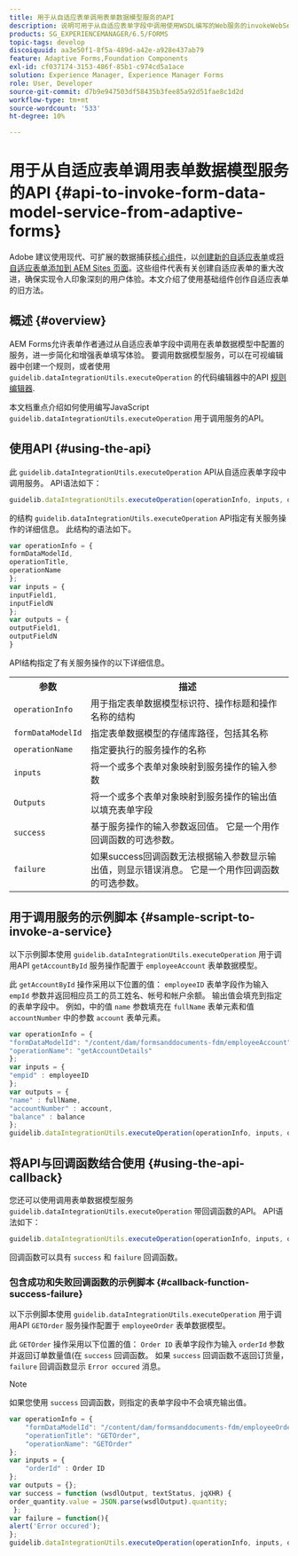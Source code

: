 ```yaml
---
title: 用于从自适应表单调用表单数据模型服务的API
description: 说明可用于从自适应表单字段中调用使用WSDL编写的Web服务的invokeWebServices API。
products: SG_EXPERIENCEMANAGER/6.5/FORMS
topic-tags: develop
discoiquuid: aa3e50f1-8f5a-489d-a42e-a928e437ab79
feature: Adaptive Forms,Foundation Components
exl-id: cf037174-3153-486f-85b1-c974cd5a1ace
solution: Experience Manager, Experience Manager Forms
role: User, Developer
source-git-commit: d7b9e947503df58435b3fee85a92d51fae8c1d2d
workflow-type: tm+mt
source-wordcount: '533'
ht-degree: 10%

---
```


# 用于从自适应表单调用表单数据模型服务的API {#api-to-invoke-form-data-model-service-from-adaptive-forms}

<span class="preview">Adobe 建议使用现代、可扩展的数据捕获[核心组件](https://experienceleague.adobe.com/docs/experience-manager-core-components/using/adaptive-forms/introduction.html)，以[创建新的自适应表单](/help/forms/using/create-an-adaptive-form-core-components.md)或[将自适应表单添加到 AEM Sites 页面](/help/forms/using/create-or-add-an-adaptive-form-to-aem-sites-page.md)。这些组件代表有关创建自适应表单的重大改进，确保实现令人印象深刻的用户体验。本文介绍了使用基础组件创作自适应表单的旧方法。</span>

## 概述 {#overview}

AEM Forms允许表单作者通过从自适应表单字段中调用在表单数据模型中配置的服务，进一步简化和增强表单填写体验。 要调用数据模型服务，可以在可视编辑器中创建一个规则，或者使用 `guidelib.dataIntegrationUtils.executeOperation` 的代码编辑器中的API [规则编辑器](/help/forms/using/rule-editor.md).

本文档重点介绍如何使用编写JavaScript `guidelib.dataIntegrationUtils.executeOperation` 用于调用服务的API。

## 使用API {#using-the-api}

此 `guidelib.dataIntegrationUtils.executeOperation` API从自适应表单字段中调用服务。 API语法如下：

```javascript
guidelib.dataIntegrationUtils.executeOperation(operationInfo, inputs, outputs)
```

的结构 `guidelib.dataIntegrationUtils.executeOperation` API指定有关服务操作的详细信息。 此结构的语法如下。

```javascript
var operationInfo = {
formDataModelId,
operationTitle,
operationName
};
var inputs = {
inputField1,
inputFieldN
};
var outputs = {
outputField1,
outputFieldN
}
```

API结构指定了有关服务操作的以下详细信息。

<table>
 <tbody>
  <tr>
   <th>参数</th>
   <th>描述</th>
  </tr>
  <tr>
   <td><code>operationInfo</code></td>
   <td>用于指定表单数据模型标识符、操作标题和操作名称的结构</td>
  </tr>
  <tr>
   <td><code>formDataModelId</code></td>
   <td>指定表单数据模型的存储库路径，包括其名称</td>
  </tr>
  <tr>
   <td><code>operationName</code></td>
   <td>指定要执行的服务操作的名称</td>
  </tr>
  <tr>
   <td><code>inputs</code></td>
   <td>将一个或多个表单对象映射到服务操作的输入参数</td>
  </tr>
  <tr>
   <td><code>Outputs</code></td>
   <td>将一个或多个表单对象映射到服务操作的输出值以填充表单字段<br /> </td>
  </tr>
  <tr>
   <td><code>success</code></td>
   <td>基于服务操作的输入参数返回值。 它是一个用作回调函数的可选参数。<br /> </td>
  </tr>
  <tr>
   <td><code>failure</code></td>
   <td>如果success回调函数无法根据输入参数显示输出值，则显示错误消息。 它是一个用作回调函数的可选参数。<br /> </td>
  </tr>
 </tbody>
</table>

## 用于调用服务的示例脚本 {#sample-script-to-invoke-a-service}

以下示例脚本使用 `guidelib.dataIntegrationUtils.executeOperation` 用于调用API `getAccountById` 服务操作配置于 `employeeAccount` 表单数据模型。

此 `getAccountById` 操作采用以下位置的值： `employeeID` 表单字段作为输入 `empId` 参数并返回相应员工的员工姓名、帐号和帐户余额。 输出值会填充到指定的表单字段中。 例如，中的值 `name` 参数填充在 `fullName` 表单元素和值 `accountNumber` 中的参数 `account` 表单元素。

```javascript
var operationInfo = {
"formDataModelId": "/content/dam/formsanddocuments-fdm/employeeAccount",
"operationName": "getAccountDetails"
};
var inputs = {
"empid" : employeeID
};
var outputs = {
"name" : fullName,
"accountNumber" : account,
"balance" : balance
};
guidelib.dataIntegrationUtils.executeOperation(operationInfo, inputs, outputs);
```

## 将API与回调函数结合使用 {#using-the-api-callback}

您还可以使用调用表单数据模型服务 `guidelib.dataIntegrationUtils.executeOperation` 带回调函数的API。 API语法如下：

```javascript
guidelib.dataIntegrationUtils.executeOperation(operationInfo, inputs, outputs, callbackFunction)
```

回调函数可以具有 `success` 和 `failure` 回调函数。

### 包含成功和失败回调函数的示例脚本 {#callback-function-success-failure}

以下示例脚本使用 `guidelib.dataIntegrationUtils.executeOperation` 用于调用API `GETOrder` 服务操作配置于 `employeeOrder` 表单数据模型。

此 `GETOrder` 操作采用以下位置的值： `Order ID` 表单字段作为输入 `orderId` 参数并返回订单数量值(在 `success` 回调函数。  如果 `success` 回调函数不返回订货量， `failure` 回调函数显示 `Error occured` 消息。

>[!NOTE]
>
>如果您使用 `success` 回调函数，则指定的表单字段中不会填充输出值。

```javascript
var operationInfo = {
    "formDataModelId": "/content/dam/formsanddocuments-fdm/employeeOrder",
    "operationTitle": "GETOrder",
    "operationName": "GETOrder"
};
var inputs = {
    "orderId" : Order ID
};
var outputs = {};
var success = function (wsdlOutput, textStatus, jqXHR) {
order_quantity.value = JSON.parse(wsdlOutput).quantity;
 };
var failure = function(){
alert('Error occured');
};
guidelib.dataIntegrationUtils.executeOperation(operationInfo, inputs, outputs, success, failure);
```

